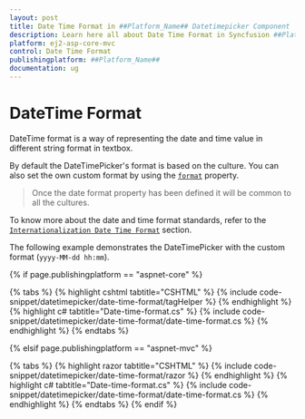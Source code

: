 ```yaml
---
layout: post
title: Date Time Format in ##Platform_Name## Datetimepicker Component
description: Learn here all about Date Time Format in Syncfusion ##Platform_Name## Datetimepicker component of Syncfusion Essential JS 2 and more.
platform: ej2-asp-core-mvc
control: Date Time Format
publishingplatform: ##Platform_Name##
documentation: ug
---
```



# DateTime Format

DateTime format is a way of representing the date and time value in different string format in textbox.

By default the DateTimePicker's format is based on the culture. You can also set the own custom format by using the [`format`](https://help.syncfusion.com/cr/aspnetcore-js2/Syncfusion.EJ2.Calendars.DateTimePicker.html#Syncfusion_EJ2_Calendars_DateTimePicker_Format) property.

> Once the date format property has been defined it will be common to all the cultures.

To know more about the date and time format standards, refer to the [`Internationalization Date Time Format`](/common/internationalization/) section.

The following example demonstrates the DateTimePicker with the custom format (`yyyy-MM-dd hh:mm`).

{% if page.publishingplatform == "aspnet-core" %}

{% tabs %}
{% highlight cshtml tabtitle="CSHTML" %}
{% include code-snippet/datetimepicker/date-time-format/tagHelper %}
{% endhighlight %}
{% highlight c# tabtitle="Date-time-format.cs" %}
{% include code-snippet/datetimepicker/date-time-format/date-time-format.cs %}
{% endhighlight %}
{% endtabs %}

{% elsif page.publishingplatform == "aspnet-mvc" %}

{% tabs %}
{% highlight razor tabtitle="CSHTML" %}
{% include code-snippet/datetimepicker/date-time-format/razor %}
{% endhighlight %}
{% highlight c# tabtitle="Date-time-format.cs" %}
{% include code-snippet/datetimepicker/date-time-format/date-time-format.cs %}
{% endhighlight %}
{% endtabs %}
{% endif %}

